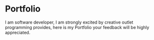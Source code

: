 # Portfolio
I am software developer, I am strongly excited by creative outlet programming provides, here is my Portfolio your feedback will be highly appreciated.

